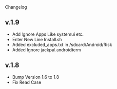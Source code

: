 Changelog 

## v.1.9

- Add Ignore Apps Like systemui etc.
- Enter New Line Install.sh
- Added excluded_apps.txt in /sdcard/Android/Risk
- Added Ignore jackpal.androidterm

## v.1.8

- Bump Version 1.6 to 1.8
- Fix Read Case 